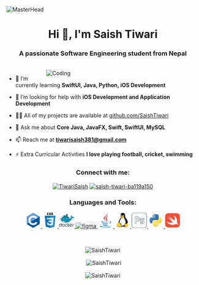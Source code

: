 ![MasterHead](https://www.google.com/url?sa=i&url=https%3A%2F%2Fdeveloper.apple.com%2F&psig=AOvVaw0VI_6YbDTivz8CRsM1QV23&ust=1720622201650000&source=images&cd=vfe&opi=89978449&ved=0CBEQjRxqFwoTCOjq-a-XmocDFQAAAAAdAAAAABAE)

<h1 align="center">Hi 👋, I'm Saish Tiwari</h1>
<h3 align="center">A passionate Software Engineering student from Nepal</h3>

<br>

<img align="right" alt="Coding" width="400" src="https://cdn.dribbble.com/users/926537/screenshots/4502902/media/3f8bd37028526e0223e5fd780a318360.gif">

- 🌱 I’m currently learning **SwiftUI, Java, Python, iOS Development**

- 🤝 I’m looking for help with **iOS Development and Application Development**

- 👨‍💻 All of my projects are available at [github.com/SaishTiwari](https://github.com/SaishTiwari)

- 💬 Ask me about **Core Java, JavaFX, Swift, SwiftUI, MySQL**

- 📫 Reach me at **tiwarisaish381@gmail.com**

- ⚡ Extra Curricular Activities **I love playing football, cricket, swimming**

<h3 align="center">Connect with me:</h3>
<p align="center">
<a href="https://twitter.com/TiwariSaish" target="blank"><img align="center" src="https://raw.githubusercontent.com/rahuldkjain/github-profile-readme-generator/master/src/images/icons/Social/twitter.svg" alt="TiwariSaish" height="30" width="40" /></a>
<a href="https://www.linkedin.com/in/saish-tiwari-ba119a150" target="blank"><img align="center" src="https://raw.githubusercontent.com/rahuldkjain/github-profile-readme-generator/master/src/images/icons/Social/linked-in-alt.svg" alt="saish-tiwari-ba119a150" height="30" width="40" /></a>
</p>

<h3 align="center">Languages and Tools:</h3>
<p align="center"> 
    <a href="https://www.cprogramming.com/" target="_blank" rel="noreferrer"> 
        <img src="https://raw.githubusercontent.com/devicons/devicon/master/icons/c/c-original.svg" alt="c" width="40" height="40"/> 
    </a> 
    <a href="https://www.w3schools.com/css/" target="_blank" rel="noreferrer"> 
        <img src="https://raw.githubusercontent.com/devicons/devicon/master/icons/css3/css3-original-wordmark.svg" alt="css3" width="40" height="40"/> 
    </a> 
    <a href="https://www.docker.com/" target="_blank" rel="noreferrer"> 
        <img src="https://raw.githubusercontent.com/devicons/devicon/master/icons/docker/docker-original-wordmark.svg" alt="docker" width="40" height="40"/> 
    </a> 
    <a href="https://www.figma.com/" target="_blank" rel="noreferrer"> 
        <img src="https://www.vectorlogo.zone/logos/figma/figma-icon.svg" alt="figma" width="40" height="40"/> 
    </a> 
    <a href="https://www.java.com" target="_blank" rel="noreferrer"> 
        <img src="https://raw.githubusercontent.com/devicons/devicon/master/icons/java/java-original.svg" alt="java" width="40" height="40"/> 
    </a> 
    <a href="https://www.linux.org/" target="_blank" rel="noreferrer"> 
        <img src="https://raw.githubusercontent.com/devicons/devicon/master/icons/linux/linux-original.svg" alt="linux" width="40" height="40"/> 
    </a> 
    <a href="https://www.photoshop.com/en" target="_blank" rel="noreferrer"> 
        <img src="https://raw.githubusercontent.com/devicons/devicon/master/icons/photoshop/photoshop-line.svg" alt="photoshop" width="40" height="40"/> 
    </a> 
    <a href="https://www.python.org" target="_blank" rel="noreferrer"> 
        <img src="https://raw.githubusercontent.com/devicons/devicon/master/icons/python/python-original.svg" alt="python" width="40" height="40"/> 
    </a> 
    <a href="https://developer.apple.com/swift/" target="_blank" rel="noreferrer"> 
        <img src="https://raw.githubusercontent.com/devicons/devicon/master/icons/swift/swift-original.svg" alt="swift" width="40" height="40"/> 
    </a> 
</p>

<br>

<p align="center"><img align="center" src="https://github-readme-stats.vercel.app/api/top-langs?username=SaishTiwari&show_icons=true&locale=en&layout=compact" alt="SaishTiwari" /></p>

<p align="center">&nbsp;<img align="center" src="https://github-readme-stats.vercel.app/api?username=SaishTiwari&show_icons=true&locale=en" alt="SaishTiwari" /></p>

<p align="center"><img align="center" src="https://github-readme-streak-stats.herokuapp.com/?user=SaishTiwari&" alt="SaishTiwari" /></p>
